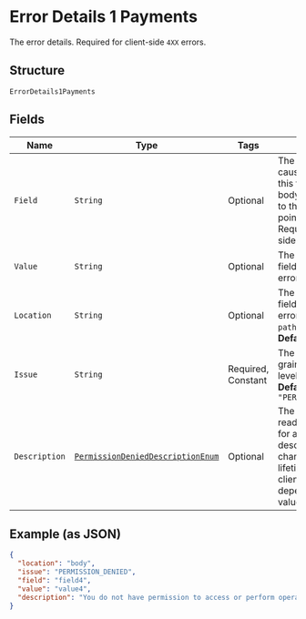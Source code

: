 
# Error Details 1 Payments

The error details. Required for client-side `4XX` errors.

## Structure

`ErrorDetails1Payments`

## Fields

| Name | Type | Tags | Description | Getter | Setter |
|  --- | --- | --- | --- | --- | --- |
| `Field` | `String` | Optional | The field that caused the error. If this field is in the body, set this value to the field's JSON pointer value. Required for client-side errors. | String getField() | setField(String field) |
| `Value` | `String` | Optional | The value of the field that caused the error. | String getValue() | setValue(String value) |
| `Location` | `String` | Optional | The location of the field that caused the error. Value is `body`, `path`, or `query`.<br>**Default**: `"body"` | String getLocation() | setLocation(String location) |
| `Issue` | `String` | Required, Constant | The unique, fine-grained application-level error code.<br>**Default**: `"PERMISSION_DENIED"` | String getIssue() | setIssue(String issue) |
| `Description` | [`PermissionDeniedDescriptionEnum`](../../doc/models/permission-denied-description-enum.md) | Optional | The human-readable description for an issue. The description can change over the lifetime of an API, so clients must not depend on this value. | PermissionDeniedDescriptionEnum getDescription() | setDescription(PermissionDeniedDescriptionEnum description) |

## Example (as JSON)

```json
{
  "location": "body",
  "issue": "PERMISSION_DENIED",
  "field": "field4",
  "value": "value4",
  "description": "You do not have permission to access or perform operations on this resource."
}
```

